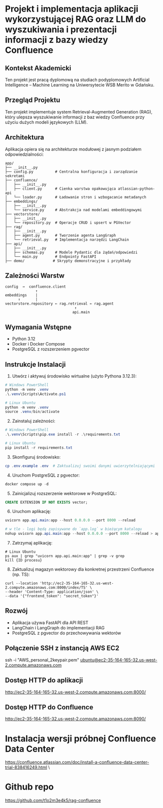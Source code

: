 # Projekt i implementacja aplikacji wykorzystującej RAG oraz LLM do wyszukiwania i prezentacji informacji z bazy wiedzy Confluence

## Kontekst Akademicki
Ten projekt jest pracą dyplomową na studiach podyplomowych Artificial Intelligence – Machine Learning na Uniwersytecie WSB Merito w Gdańsku.

## Przegląd Projektu
Ten projekt implementuje system Retrieval-Augmented Generation (RAG), który ulepsza wyszukiwanie informacji z baz wiedzy Confluence przy użyciu dużych modeli językowych (LLM).

## Architektura

Aplikacja opiera się na architekturze modułowej z jasnym podziałem odpowiedzialności:

```
app/
├── __init__.py
├── config.py          # Centralna konfiguracja i zarządzanie sekretami
├── confluence/
│   ├── __init__.py
│   ├── client.py      # Cienka warstwa opakowująca atlassian-python-api
│   └── loader.py      # Ładowanie stron i wzbogacanie metadanych
├── embeddings/
│   ├── __init__.py
│   └── service.py     # Abstrakcja nad modelami embeddingowymi
├── vectorstore/
│   ├── __init__.py
│   └── repository.py  # Operacje CRUD i upsert w PGVector
├── rag/
│   ├── __init__.py
│   ├── agent.py       # Tworzenie agenta LangGraph
│   └── retrieval.py   # Implementacja narzędzi LangChain
├── api/
│   ├── __init__.py
│   ├── schemas.py     # Modele Pydantic dla żądań/odpowiedzi
│   └── main.py        # Endpointy FastAPI
├── demo/             # Skrypty demonstracyjne i przykłady
```

## Zależności Warstw

```
config  →  confluence.client
              ↑
embeddings    |
      ↑       |
vectorstore.repository ← rag.retrieval ← rag.agent
                                ↑
                               api.main
```

## Wymagania Wstępne

- Python 3.12
- Docker i Docker Compose
- PostgreSQL z rozszerzeniem pgvector

## Instrukcje Instalacji

1. Utwórz i aktywuj środowisko wirtualne (użyto Pythona 3.12.3):
```powershell
# Windows PowerShell
python -m venv .venv
.\.venv\Scripts\Activate.ps1

# Linux Ubuntu
python -m venv .venv
source .venv/bin/activate
```

2. Zainstaluj zależności:
```powershell
# Windows PowerShell
.\.venv\Scripts\pip.exe install -r .\requirements.txt

# Linux Ubuntu
pip install -r requirements.txt
```

3. Skonfiguruj środowisko:
```powershell
cp .env.example .env  # Zaktualizuj swoimi danymi uwierzytelniającymi
```

4. Uruchom PostgreSQL z pgvector:
```powershell
docker compose up -d
```

5. Zainicjalizuj rozszerzenie wektorowe w PostgreSQL:
```sql
CREATE EXTENSION IF NOT EXISTS vector;
```

6. Uruchom aplikację:
```powershell
uvicorn app.api.main:app --host 0.0.0.0 --port 8000 --reload

# w tle - logi będą zapisywane do `app.log` w bieżącym katalogu
nohup uvicorn app.api.main:app --host 0.0.0.0 --port 8000 --reload > app.log 2>&1 &
```

7. Zatrzymaj aplikację:
```
# Linux Ubuntu
ps aux | grep "uvicorn app.api.main:app" | grep -v grep
kill {ID procesu}
```

8. Zaktualizuj magazyn wektorowy dla konkretnej przestrzeni Confluence (np. TS):
```
curl --location 'http://ec2-35-164-165-32.us-west-2.compute.amazonaws.com:8000/index/TS' \
--header 'Content-Type: application/json' \
--data '{"frontend_token": "secret_token"}'
```

## Rozwój

- Aplikacja używa FastAPI dla API REST
- LangChain i LangGraph do implementacji RAG
- PostgreSQL z pgvector do przechowywania wektorów

## Połączenie SSH z instancją AWS EC2
ssh -i "AWS_personal_2keypair.pem" ubuntu@ec2-35-164-165-32.us-west-2.compute.amazonaws.com

## Dostęp HTTP do aplikacji
http://ec2-35-164-165-32.us-west-2.compute.amazonaws.com:8000/

## Dostęp HTTP do Confluence
http://ec2-35-164-165-32.us-west-2.compute.amazonaws.com:8090/

# Instalacja wersji próbnej Confluence Data Center
https://confluence.atlassian.com/doc/install-a-confluence-data-center-trial-838416249.html \

# Github repo 
https://github.com/t1o2m3e4k5/rag-confluence